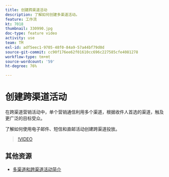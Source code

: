```yaml
---
title: 创建跨渠道活动
description: 了解如何创建多渠道活动。
feature: 工作流
kt: 7018
thumbnail: 330990.jpg
doc-type: feature video
activity: use
team: TM
exl-id: adf5eec1-9705-48f0-84a9-57a44bf79d0d
source-git-commit: cc90f176ee62f01610cc696c227585cfe4081278
workflow-type: tm+mt
source-wordcount: '59'
ht-degree: 76%

---
```


# 创建跨渠道活动

在跨渠道营销活动中，单个营销通信利用多个渠道，根据收件人首选的渠道，触及更广泛的目标受众。

了解如何使用电子邮件、短信和直邮活动创建跨渠道投放。

>[!VIDEO](https://video.tv.adobe.com/v/330990?quality=12)

## 其他资源

* [多渠道和跨渠道活动简介](/help/orchestrating-campaigns/introduction-to-cross-and-multi-channel-campaigns.md)
